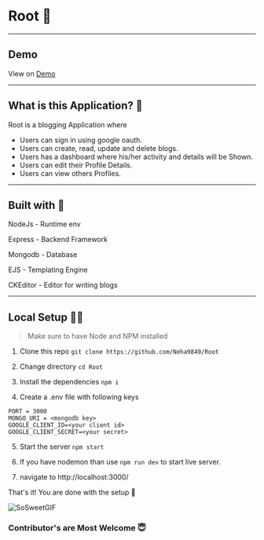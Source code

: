 # Root 🚀
---
## Demo 

View on [Demo](https://root-blogging-app.herokuapp.com/)

---
## What is this Application? 👀

 Root is a blogging Application where
- Users can sign in using google oauth.
- Users can create, read, update and delete blogs.
- Users has a dashboard where his/her activity and details will be Shown.
- Users can edit their Profile Details.
- Users can view others Profiles.
---
## Built with 📜
NodeJs    - Runtime env

Express   - Backend Framework

Mongodb   - Database

EJS       - Templating Engine

CKEditor  - Editor for writing blogs

---
## Local Setup 👩‍💻
> Make sure to have Node and NPM installed
1. Clone this repo
   ``` git clone https://github.com/Neha9849/Root  ```
 2. Change directory
  ``` cd Root ```
 3. Install the dependencies
  ``` npm i ```
  
 4. Create a .env file with following keys
  ```
  PORT = 3000
  MONGO_URI = <mongodb key>
  GOOGLE_CLIENT_ID=<your client id>
  GOOGLE_CLIENT_SECRET=<your secret>

  ```
5. Start the server
   ```npm start ```
   
6. If you have nodemon than use ```npm run dev``` to start live server.
7. navigate to http://localhost:3000/


That's it! You are done with the setup 🎉

![SoSweetGIF](https://user-images.githubusercontent.com/85057583/156879523-7c9b9491-27c3-4ea0-809b-f9106c0b05f4.gif)

### Contributor's are Most Welcome 😇




